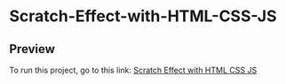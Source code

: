 # Scratch-Effect-with-HTML-CSS-JS

## Preview

<p>
  To run this project, go to this link: 
  <a href="https://codepen.io/asmnajmussakibkhan/pen/ZENMmKW">Scratch Effect with HTML CSS JS</a>
</p>
